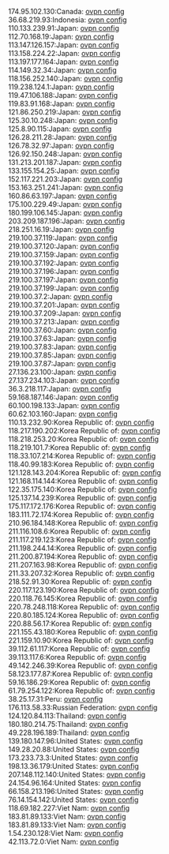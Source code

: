174.95.102.130:Canada: [ovpn config](vpn/174_95_102_130.ovpn)  
36.68.219.93:Indonesia: [ovpn config](vpn/36_68_219_93.ovpn)  
110.133.239.91:Japan: [ovpn config](vpn/110_133_239_91.ovpn)  
112.70.168.19:Japan: [ovpn config](vpn/112_70_168_19.ovpn)  
113.147.126.157:Japan: [ovpn config](vpn/113_147_126_157.ovpn)  
113.158.224.22:Japan: [ovpn config](vpn/113_158_224_22.ovpn)  
113.197.177.164:Japan: [ovpn config](vpn/113_197_177_164.ovpn)  
114.149.32.34:Japan: [ovpn config](vpn/114_149_32_34.ovpn)  
118.156.252.140:Japan: [ovpn config](vpn/118_156_252_140.ovpn)  
119.238.124.1:Japan: [ovpn config](vpn/119_238_124_1.ovpn)  
119.47.106.188:Japan: [ovpn config](vpn/119_47_106_188.ovpn)  
119.83.91.168:Japan: [ovpn config](vpn/119_83_91_168.ovpn)  
121.86.250.219:Japan: [ovpn config](vpn/121_86_250_219.ovpn)  
125.30.10.248:Japan: [ovpn config](vpn/125_30_10_248.ovpn)  
125.8.90.115:Japan: [ovpn config](vpn/125_8_90_115.ovpn)  
126.28.211.28:Japan: [ovpn config](vpn/126_28_211_28.ovpn)  
126.78.32.97:Japan: [ovpn config](vpn/126_78_32_97.ovpn)  
126.92.150.248:Japan: [ovpn config](vpn/126_92_150_248.ovpn)  
131.213.201.187:Japan: [ovpn config](vpn/131_213_201_187.ovpn)  
133.155.154.25:Japan: [ovpn config](vpn/133_155_154_25.ovpn)  
152.117.221.203:Japan: [ovpn config](vpn/152_117_221_203.ovpn)  
153.163.251.241:Japan: [ovpn config](vpn/153_163_251_241.ovpn)  
160.86.63.197:Japan: [ovpn config](vpn/160_86_63_197.ovpn)  
175.100.229.49:Japan: [ovpn config](vpn/175_100_229_49.ovpn)  
180.199.106.145:Japan: [ovpn config](vpn/180_199_106_145.ovpn)  
203.209.187.196:Japan: [ovpn config](vpn/203_209_187_196.ovpn)  
218.251.16.19:Japan: [ovpn config](vpn/218_251_16_19.ovpn)  
219.100.37.119:Japan: [ovpn config](vpn/219_100_37_119.ovpn)  
219.100.37.120:Japan: [ovpn config](vpn/219_100_37_120.ovpn)  
219.100.37.159:Japan: [ovpn config](vpn/219_100_37_159.ovpn)  
219.100.37.192:Japan: [ovpn config](vpn/219_100_37_192.ovpn)  
219.100.37.196:Japan: [ovpn config](vpn/219_100_37_196.ovpn)  
219.100.37.197:Japan: [ovpn config](vpn/219_100_37_197.ovpn)  
219.100.37.199:Japan: [ovpn config](vpn/219_100_37_199.ovpn)  
219.100.37.2:Japan: [ovpn config](vpn/219_100_37_2.ovpn)  
219.100.37.201:Japan: [ovpn config](vpn/219_100_37_201.ovpn)  
219.100.37.209:Japan: [ovpn config](vpn/219_100_37_209.ovpn)  
219.100.37.213:Japan: [ovpn config](vpn/219_100_37_213.ovpn)  
219.100.37.60:Japan: [ovpn config](vpn/219_100_37_60.ovpn)  
219.100.37.63:Japan: [ovpn config](vpn/219_100_37_63.ovpn)  
219.100.37.83:Japan: [ovpn config](vpn/219_100_37_83.ovpn)  
219.100.37.85:Japan: [ovpn config](vpn/219_100_37_85.ovpn)  
219.100.37.87:Japan: [ovpn config](vpn/219_100_37_87.ovpn)  
27.136.23.100:Japan: [ovpn config](vpn/27_136_23_100.ovpn)  
27.137.234.103:Japan: [ovpn config](vpn/27_137_234_103.ovpn)  
36.3.218.117:Japan: [ovpn config](vpn/36_3_218_117.ovpn)  
59.168.187.146:Japan: [ovpn config](vpn/59_168_187_146.ovpn)  
60.100.198.133:Japan: [ovpn config](vpn/60_100_198_133.ovpn)  
60.62.103.160:Japan: [ovpn config](vpn/60_62_103_160.ovpn)  
110.13.232.90:Korea Republic of: [ovpn config](vpn/110_13_232_90.ovpn)  
118.217.190.202:Korea Republic of: [ovpn config](vpn/118_217_190_202.ovpn)  
118.218.253.20:Korea Republic of: [ovpn config](vpn/118_218_253_20.ovpn)  
118.219.101.7:Korea Republic of: [ovpn config](vpn/118_219_101_7.ovpn)  
118.33.107.214:Korea Republic of: [ovpn config](vpn/118_33_107_214.ovpn)  
118.40.99.183:Korea Republic of: [ovpn config](vpn/118_40_99_183.ovpn)  
121.128.143.204:Korea Republic of: [ovpn config](vpn/121_128_143_204.ovpn)  
121.168.114.144:Korea Republic of: [ovpn config](vpn/121_168_114_144.ovpn)  
122.35.175.140:Korea Republic of: [ovpn config](vpn/122_35_175_140.ovpn)  
125.137.14.239:Korea Republic of: [ovpn config](vpn/125_137_14_239.ovpn)  
175.117.172.176:Korea Republic of: [ovpn config](vpn/175_117_172_176.ovpn)  
183.111.72.174:Korea Republic of: [ovpn config](vpn/183_111_72_174.ovpn)  
210.96.184.148:Korea Republic of: [ovpn config](vpn/210_96_184_148.ovpn)  
211.116.108.6:Korea Republic of: [ovpn config](vpn/211_116_108_6.ovpn)  
211.117.219.123:Korea Republic of: [ovpn config](vpn/211_117_219_123.ovpn)  
211.198.244.14:Korea Republic of: [ovpn config](vpn/211_198_244_14.ovpn)  
211.200.87.194:Korea Republic of: [ovpn config](vpn/211_200_87_194.ovpn)  
211.207.163.98:Korea Republic of: [ovpn config](vpn/211_207_163_98.ovpn)  
211.33.207.32:Korea Republic of: [ovpn config](vpn/211_33_207_32.ovpn)  
218.52.91.30:Korea Republic of: [ovpn config](vpn/218_52_91_30.ovpn)  
220.117.123.190:Korea Republic of: [ovpn config](vpn/220_117_123_190.ovpn)  
220.118.76.145:Korea Republic of: [ovpn config](vpn/220_118_76_145.ovpn)  
220.78.248.118:Korea Republic of: [ovpn config](vpn/220_78_248_118.ovpn)  
220.80.185.124:Korea Republic of: [ovpn config](vpn/220_80_185_124.ovpn)  
220.88.56.17:Korea Republic of: [ovpn config](vpn/220_88_56_17.ovpn)  
221.155.43.180:Korea Republic of: [ovpn config](vpn/221_155_43_180.ovpn)  
221.159.10.90:Korea Republic of: [ovpn config](vpn/221_159_10_90.ovpn)  
39.112.61.117:Korea Republic of: [ovpn config](vpn/39_112_61_117.ovpn)  
39.113.117.6:Korea Republic of: [ovpn config](vpn/39_113_117_6.ovpn)  
49.142.246.39:Korea Republic of: [ovpn config](vpn/49_142_246_39.ovpn)  
58.123.177.87:Korea Republic of: [ovpn config](vpn/58_123_177_87.ovpn)  
59.16.186.29:Korea Republic of: [ovpn config](vpn/59_16_186_29.ovpn)  
61.79.254.122:Korea Republic of: [ovpn config](vpn/61_79_254_122.ovpn)  
38.25.17.31:Peru: [ovpn config](vpn/38_25_17_31.ovpn)  
176.113.58.33:Russian Federation: [ovpn config](vpn/176_113_58_33.ovpn)  
124.120.84.113:Thailand: [ovpn config](vpn/124_120_84_113.ovpn)  
180.180.214.75:Thailand: [ovpn config](vpn/180_180_214_75.ovpn)  
49.228.196.189:Thailand: [ovpn config](vpn/49_228_196_189.ovpn)  
139.180.147.96:United States: [ovpn config](vpn/139_180_147_96.ovpn)  
149.28.20.88:United States: [ovpn config](vpn/149_28_20_88.ovpn)  
173.233.73.3:United States: [ovpn config](vpn/173_233_73_3.ovpn)  
198.13.36.179:United States: [ovpn config](vpn/198_13_36_179.ovpn)  
207.148.112.140:United States: [ovpn config](vpn/207_148_112_140.ovpn)  
24.154.96.164:United States: [ovpn config](vpn/24_154_96_164.ovpn)  
66.158.213.196:United States: [ovpn config](vpn/66_158_213_196.ovpn)  
76.14.154.142:United States: [ovpn config](vpn/76_14_154_142.ovpn)  
118.69.182.227:Viet Nam: [ovpn config](vpn/118_69_182_227.ovpn)  
183.81.89.133:Viet Nam: [ovpn config](vpn/183_81_89_133.ovpn)  
183.81.89.133:Viet Nam: [ovpn config](vpn/183_81_89_133.ovpn)  
1.54.230.128:Viet Nam: [ovpn config](vpn/1_54_230_128.ovpn)  
42.113.72.0:Viet Nam: [ovpn config](vpn/42_113_72_0.ovpn)  
